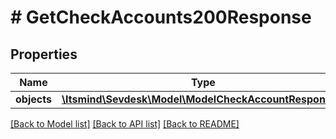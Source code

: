 # # GetCheckAccounts200Response

## Properties

Name | Type | Description | Notes
------------ | ------------- | ------------- | -------------
**objects** | [**\Itsmind\Sevdesk\Model\ModelCheckAccountResponse[]**](ModelCheckAccountResponse.md) |  | [optional]

[[Back to Model list]](../../README.md#models) [[Back to API list]](../../README.md#endpoints) [[Back to README]](../../README.md)
